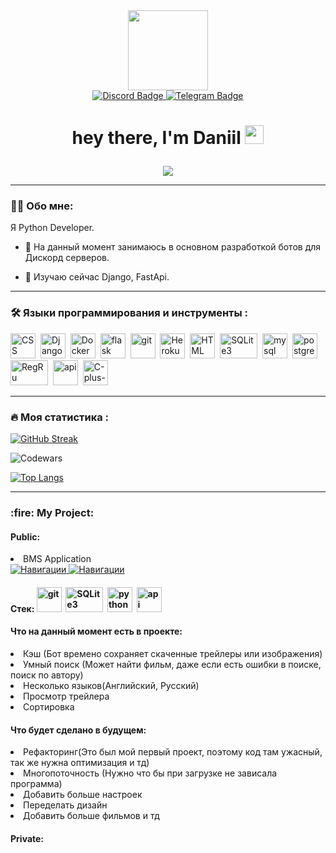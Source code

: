 <div id="header" align="center"">
  <img src="https://cdn.discordapp.com/avatars/573078029052674058/a_a0da2e0b173dc7f6ad558d42832fd398.gif" width="128"/>
</div>

<div id="badges" align="center">
  <a href="https://discordapp.com/users/573078029052674058/">
    <img src="https://img.shields.io/badge/Discord-black?style=for-the-badge&logo=discord&logoColor=blue" alt="Discord Badge"/>
  </a>
  <a href="https://t.me/Zi_ddd_d">
    <img src="https://img.shields.io/badge/Telegram-black?style=for-the-badge&logo=telegram&logoColor=white" alt="Telegram Badge"/>
  </a>
</div>

<h1 align="center">
                  
  hey there, I'm Daniil
  <img src="https://media.giphy.com/media/hvRJCLFzcasrR4ia7z/giphy.gif" width="30px"/>
</h1>

<div align="center">
  <img src="https://cdn.discordapp.com/banners/573078029052674058/a_777d5b08e15445e718c6ab8a6b8e8ce5.gif?size=1024"/>
</div>

 ---

### :man_technologist: Обо мне:
Я Python Developer.

- :telescope: На данный момент занимаюсь в основном разработкой ботов для Дискорд серверов.

- :seedling: Изучаю сейчас Django, FastApi.

---
                                                                                                                   
### :hammer_and_wrench: Языки программирования и инструменты :
<div>
  <img src="https://github.com/Zloiben/Profile/blob/main/assets/css3.png" title="CSS" alt="CSS" width="40" height="40"/>&nbsp;
  <img src="https://github.com/Zloiben/Profile/blob/main/assets/dj.png" title="Django" alt="Django" width="40" height="40"/>&nbsp;
  <img src="https://github.com/Zloiben/Profile/blob/main/assets/docker.png" title="Docker" alt="Docker" width="40" height="40"/>&nbsp;
  <img src="https://github.com/Zloiben/Profile/blob/main/assets/flask.png" title="flask" alt="flask" width="40" height="40"/>&nbsp;
  <img src="https://github.com/Zloiben/Profile/blob/main/assets/git.png" title="git" alt="git" width="40" height="40"/>&nbsp;
  <img src="https://github.com/Zloiben/Profile/blob/main/assets/heroku.png" title="Heroku" alt="Heroku " width="40" height="40"/>&nbsp;
  <img src="https://github.com/Zloiben/Profile/blob/main/assets/html-5.png"  title="HTML" alt="HTML" width="40" height="40"/>&nbsp;
  <img src="https://cdn.icon-icons.com/icons2/2699/PNG/512/sqlite_logo_icon_170706.png"  title="SQLite3" alt="SQLite3" width="60" height="40"/>&nbsp;
  <img src="https://github.com/Zloiben/Profile/blob/main/assets/mysql-logo.png" title="mysql" alt="mysql" width="40" height="40"/>&nbsp;
  <img src="https://github.com/Zloiben/Profile/blob/main/assets/postgreesql.png" title="postgreesql" alt="postgreesql" width="40" height="40"/>&nbsp;
  <img src="https://github.com/Zloiben/Profile/blob/main/assets/reg_ru.webp" title="RegRu"  alt="RegRu" width="60" height="40"/>&nbsp;
  <img src="https://github.com/Zloiben/Profile/blob/main/assets/api.png" title="api"  alt="api" width="40" height="40"/>&nbsp;
   <img src="https://github.com/Zloiben/Profile/blob/main/assets/c-plus-plus-logo.png" title="C-plus-plus"  alt="C-plus-plus" width="40" height="40"/>&nbsp;
</div>
 
---

### :fire: Моя статистика :
  
[![GitHub Streak](http://github-readme-streak-stats.herokuapp.com?user=Zloiben&theme=tokyonight&hide_border=true&locale=ru&date_format=M%20j%5B%2C%20Y%5D)](https://git.io/streak-stats)

![Codewars](https://github.r2v.ch/codewars?user=zloiben&name=true&top_languages=true&stroke=%23b362ff&theme=purple_dark)

[![Top Langs](https://github-readme-stats.vercel.app/api/top-langs/?username=Zloiben&layout=compact&theme=tokyonight)](https://github.com/anuraghazra/github-readme-stats)

---

<div id="projects">
  <h3>:fire: My Project:</h3>
  <div id="public">
    <h4>Public:</h4>
    <li>BMS Application</li>
    <div>
      <div id="info">
        <a href="https://drive.google.com/file/d/1tstUunooTl_hQzgMTrpB1JewoeyDd_-T/view?usp=sharing">
          <img src="https://img.shields.io/badge/Навигация-black?style=for-the-badge&logo=Databricks&logoColor=orange" alt="Навигации"/>
        </a>
        <a href="https://github.com/Zloiben/Application">
          <img src="https://img.shields.io/badge/Репозиторий-black?style=for-the-badge&logo=GitHub&logoColor=Dark" alt="Навигации"/>
        </a>
      </div>
      <div id="technology">
        <div id="title">
           <h4>
              Стек:
              <img src="https://github.com/Zloiben/Profile/blob/main/assets/git.png" title="git" alt="git" width="40" height="40"/>&nbsp;
              <img src="https://cdn.icon-icons.com/icons2/2699/PNG/512/sqlite_logo_icon_170706.png"  title="SQLite3" alt="SQLite3" width="60" height="40"/>&nbsp;
              <img src="https://github.com/Zloiben/Profile/blob/main/assets/python.png" title="python" alt="python" width="40" height="40"/>&nbsp;
              <img src="https://github.com/Zloiben/Profile/blob/main/assets/api.png" title="api"  alt="api" width="40" height="40"/>&nbsp;
          </h4>
        </div>
      </div>
      <div id="in-product">
        <div id="title">
          <h4>Что на данный момент есть в проекте:</h6>
        </div>
        <div id="data-idea-in-product">
          <li>Кэш (Бот времено сохраняет скаченные трейлеры или изображения)</li>
          <li>Умный поиск (Может найти фильм, даже если есть ошибки в поиске, поиск по автору)</li>
          <li>Несколько языков(Английский, Русский)</li>
          <li>Просмотр трейлера</li>
          <li>Сортировка</li>
        </div>
      </div>
      <div id="ideas">
        <div id="title">
          <h4>Что будет сделано в будущем:</h6>
        </div>
        <div id="data-idea-in-product">
          <li>Рефакторинг(Это был мой первый проект, поэтому код там ужасный, так же нужна оптимизация и тд)</li>
          <li>Многопоточность (Нужно что бы при загрузке не зависала программа)</li>
          <li>Добавить больше настроек</li>
          <li>Переделать дизайн</li>
          <li>Добавить больше фильмов и тд</li>
        </div>
      </div>
    </div>
  </div>
  <div id="private">
    <h4>Private:</h4>
  </div>
</div>
